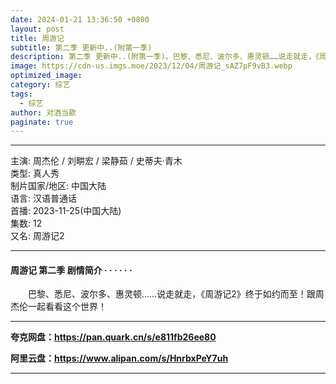 ```yaml
---
date: 2024-01-21 13:36:50 +0800
layout: post
title: 周游记
subtitle: 第二季 更新中..(附第一季)
description: 第二季 更新中..(附第一季)。巴黎、悉尼、波尔多、惠灵顿……说走就走，《周游记2》终于如约而至！跟周杰伦一起看看这个世界！......
image: https://cdn-us.imgs.moe/2023/12/04/周游记_sAZ7pF9vB3.webp
optimized_image: 
category: 综艺
tags:
  - 综艺
author: 对酒当歌
paginate: true
---
```


---

主演: 周杰伦 / 刘畊宏 / 梁静茹 / 史蒂夫·青木  
类型: 真人秀  
制片国家/地区: 中国大陆  
语言: 汉语普通话  
首播: 2023-11-25(中国大陆)  
集数: 12  
又名: 周游记2  

---

#### 周游记 第二季 剧情简介 · · · · · ·

　　巴黎、悉尼、波尔多、惠灵顿……说走就走，《周游记2》终于如约而至！跟周杰伦一起看看这个世界！

---

**夸克网盘：<https://pan.quark.cn/s/e811fb26ee80>**

**阿里云盘：<https://www.alipan.com/s/HnrbxPeY7uh>**

---
